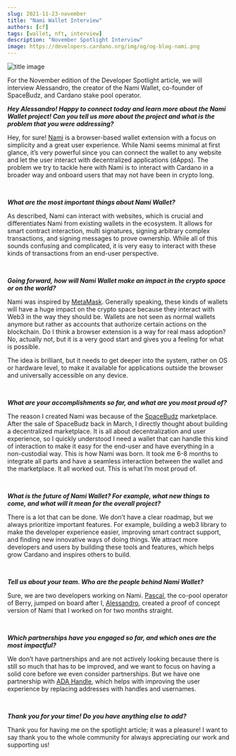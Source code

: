 ```yaml
---
slug: 2021-11-23-november
title: "Nami Wallet Interview"
authors: [cf]
tags: [wallet, nft, interview]
description: "November Spotlight Interview"
image: https://developers.cardano.org/img/og/og-blog-nami.png
---
```


![title image](/img/devblog/nami.png)

For the November edition of the Developer Spotlight article, we will interview Alessandro, the creator of the Nami Wallet, co-founder of SpaceBudz, and Cardano stake pool operator. 
<br />

**_Hey Alessandro! Happy to connect today and learn more about the Nami Wallet project! Can you tell us more about the project and what is the problem that you were addressing?_**

Hey, for sure! [Nami](https://namiwallet.io/) is a browser-based wallet extension with a focus on simplicity and a great user experience. While Nami seems minimal at first glance, it’s very powerful since you can connect the wallet to any website and let the user interact with decentralized applications (dApps). The problem we try to tackle here with Nami is to interact with Cardano in a broader way and onboard users that may not have been in crypto long.



<br />

<!-- truncate -->


**_What are the most important things about Nami Wallet?_**

As described, Nami can interact with websites, which is crucial and differentiates Nami from existing wallets in the ecosystem. It allows for smart contract interaction, multi signatures, signing arbitrary complex transactions, and signing messages to prove ownership. While all of this sounds confusing and complicated, it is very easy to interact with these kinds of transactions from an end-user perspective.  


<br />

**_Going forward, how will Nami Wallet make an impact in the crypto space or on the world?_**

Nami was inspired by [MetaMask](https://metamask.io/). Generally speaking, these kinds of wallets will have a huge impact on the crypto space because they interact with Web3 in the way they should be. Wallets are not seen as normal wallets anymore but rather as accounts that authorize certain actions on the blockchain. Do I think a browser extension is a way for real mass adoption? No, actually not, but it is a very good start and gives you a feeling for what is possible. 

The idea is brilliant, but it needs to get deeper into the system, rather on OS or hardware level, to make it available for applications outside the browser and universally accessible on any device.

<br />

**_What are your accomplishments so far, and what are you most proud of?_**

The reason I created Nami was because of the [SpaceBudz](https://spacebudz.io/) marketplace. After the sale of SpaceBudz back in March, I directly thought about building a decentralized marketplace. It is all about decentralization and user experience, so I quickly understood I need a wallet that can handle this kind of interaction to make it easy for the end-user and have everything in a non-custodial way. This is how Nami was born. It took me 6-8 months to integrate all parts and have a seamless interaction between the wallet and the marketplace. It all worked out. This is what I’m most proud of.

<br />

**_What is the future of Nami Wallet? For example, what new things to come, and what will it mean for the overall project?_**

There is a lot that can be done. We don’t have a clear roadmap, but we always prioritize important features. For example, building a web3 library to make the developer experience easier, improving smart contract support, and finding new innovative ways of doing things.
We attract more developers and users by building these tools and features, which helps grow Cardano and inspires others to build.


<br />

**_Tell us about your team. Who are the people behind Nami Wallet?_**

Sure, we are two developers working on Nami. [Pascal](https://twitter.com/PaskLab), the co-pool operator of Berry, jumped on board after I, [Alessandro](https://twitter.com/berry_ales), created a proof of concept version of Nami that I worked on for two months straight.

<br />

**_Which partnerships have you engaged so far, and which ones are the most impactful?_**

We don’t have partnerships and are not actively looking because there is still so much that has to be improved, and we want to focus on having a solid core before we even consider partnerships. But we have one partnership with [ADA Handle](https://adahandle.com/), which helps with improving the user experience by replacing addresses with handles and usernames.

<br />

**_Thank you for your time! Do you have anything else to add?_**

Thank you for having me on the spotlight article; it was a pleasure! 
I want to say thank you to the whole community for always appreciating our work and supporting us!

<br />
